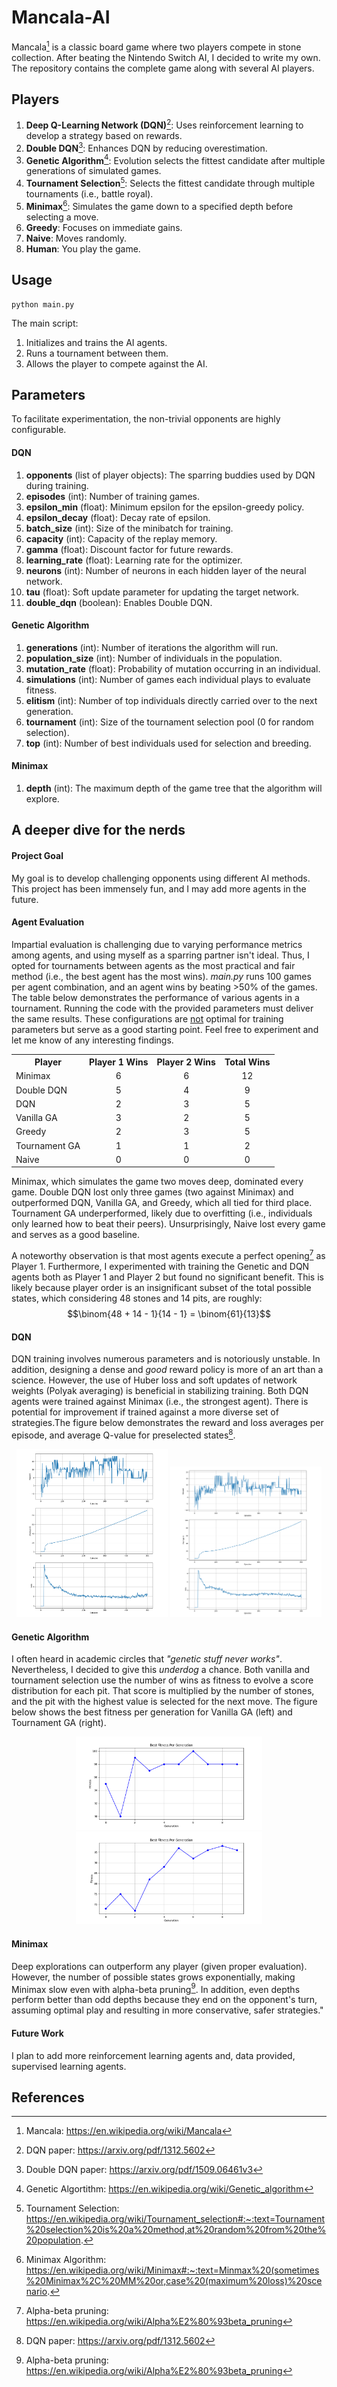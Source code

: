 # Mancala-AI
Mancala[^1] is a classic board game where two players compete in stone collection. After beating the Nintendo Switch AI, I decided to write my own. The repository contains the complete game along with several AI players.
 
## Players
1. **Deep Q-Learning Network (DQN)**[^2]: Uses reinforcement learning to develop a strategy based on rewards.
2. **Double DQN**[^3]: Enhances DQN by reducing overestimation.
1. **Genetic Algorithm**[^4]: Evolution selects the fittest candidate after multiple generations of simulated games.
1. **Tournament Selection**[^5]: Selects the fittest candidate through multiple tournaments (i.e., battle royal).
1. **Minimax**[^6]: Simulates the game down to a specified depth before selecting a move.
1. **Greedy**: Focuses on immediate gains.
1. **Naive**: Moves randomly.
1. **Human**: You play the game.
 
## Usage
    python main.py
    
The main script:
1. Initializes and trains the AI agents.
2. Runs a tournament between them.
3. Allows the player to compete against the AI.
 
## Parameters
To facilitate experimentation, the non-trivial opponents are highly configurable.
 
#### DQN
1. **opponents** (list of player objects): The sparring buddies used by DQN during training.
1. **episodes** (int): Number of training games.
1. **epsilon_min** (float): Minimum epsilon for the epsilon-greedy policy.
1. **epsilon_decay** (float): Decay rate of epsilon.
1. **batch_size** (int): Size of the minibatch for training.
1. **capacity** (int): Capacity of the replay memory.
1. **gamma** (float): Discount factor for future rewards.
1. **learning_rate** (float): Learning rate for the optimizer.
1. **neurons** (int): Number of neurons in each hidden layer of the neural network.
1. **tau** (float): Soft update parameter for updating the target network.
2. **double_dqn** (boolean): Enables Double DQN.
 
#### Genetic Algorithm
1. **generations** (int): Number of iterations the algorithm will run.
1. **population_size** (int): Number of individuals in the population.
1. **mutation_rate** (float): Probability of mutation occurring in an individual.
1. **simulations** (int): Number of games each individual plays to evaluate fitness.
1. **elitism** (int): Number of top individuals directly carried over to the next generation.
1. **tournament** (int): Size of the tournament selection pool (0 for random selection).
1. **top** (int): Number of best individuals used for selection and breeding.
 
#### Minimax
1. **depth** (int): The maximum depth of the game tree that the algorithm will explore.
 
## A deeper dive for the nerds
 
#### Project Goal
My goal is to develop challenging opponents using different AI methods. This project has been immensely fun, and I may add more agents in the future.
 
#### Agent Evaluation
Impartial evaluation is challenging due to varying performance metrics among agents, and using myself as a sparring partner isn't ideal. Thus, I opted for tournaments between agents as the most practical and fair method (i.e., the best agent has the most wins). *main.py* runs 100 games per agent combination, and an agent wins by beating >50% of the games. The table below demonstrates the performance of various agents in a tournament. Running the code with the provided parameters must deliver the same results. These configurations are <ins>not</ins> optimal for training parameters but serve as a good starting point. Feel free to experiment and let me know of any interesting findings.
<table align="center">
  <tr>
    <th>Player</th>
    <th>Player 1 Wins</th>
    <th>Player 2 Wins</th>
    <th>Total Wins</th>
  </tr>
  <tr>
    <td>Minimax</td>
    <td align="center">6</td>
    <td align="center">6</td>
    <td align="center">12</td>
  </tr>
  <tr>
    <td>Double DQN</td>
    <td align="center">5</td>
    <td align="center">4</td>
    <td align="center">9</td>
  </tr>
  <tr>
    <td>DQN</td>
    <td align="center">2</td>
    <td align="center">3</td>
    <td align="center">5</td>
  </tr>
  <tr>
    <td>Vanilla GA</td>
    <td align="center">3</td>
    <td align="center">2</td>
    <td align="center">5</td>
  </tr>
  <tr>
    <td>Greedy</td>
    <td align="center">2</td>
    <td align="center">3</td>
    <td align="center">5</td>
  </tr>
  <tr>
    <td>Tournament GA</td>
    <td align="center">1</td>
    <td align="center">1</td>
    <td align="center">2</td>
  </tr>
  <tr>
    <td>Naive</td>
    <td align="center">0</td>
    <td align="center">0</td>
    <td align="center">0</td>
  </tr>
</table>
Minimax, which simulates the game two moves deep, dominated every game. Double DQN lost only three games (two against Minimax) and outperformed DQN, Vanilla GA, and Greedy, which all tied for third place. Tournament GA underperformed, likely due to overfitting (i.e., individuals only learned how to beat their peers). Unsurprisingly, Naive lost every game and serves as a good baseline.

A noteworthy observation is that most agents execute a perfect opening[^8] as Player 1. Furthermore, I experimented with training the Genetic and DQN agents both as Player 1 and Player 2 but found no significant benefit. This is likely because player order is an insignificant subset of the total possible states, which considering 48 stones and 14 pits, are roughly:
$$\binom{48 + 14 - 1}{14 - 1} = \binom{61}{13}$$
 
#### DQN
DQN training involves numerous parameters and is notoriously unstable. In addition, designing a dense and *good* reward policy is more of an art than a science. However, the use of Huber loss and soft updates of network weights (Polyak averaging) is beneficial in stabilizing training. Both DQN agents were trained against Minimax (i.e., the strongest agent). There is potential for improvement if trained against a more diverse set of strategies.The figure below demonstrates the reward and loss averages per episode, and average Q-value for preselected states[^2].
<p align="center">
<img src="./plots/dqn.png" style="width:48%" title="DQN">
<img src="./plots/ddqn.png" style="width:48%" title="DDQN">
</p>
 
#### Genetic Algorithm
I often heard in academic circles that *"genetic stuff never works"*. Nevertheless, I decided to give this *underdog* a chance. Both vanilla and tournament selection use the number of wins as fitness to evolve a score distribution for each pit. That score is multiplied by the number of stones, and the pit with the highest value is selected for the next move. The figure below shows the best fitness per generation for Vanilla GA (left) and Tournament GA (right).
<p align="center">
<img src="./plots/ga_random.png" style="width:59%" title="Vanilla GA">
<img src="./plots/ga_tournament.png" style="width:59%" title="GA Tournament">
</p>
 
#### Minimax
Deep explorations can outperform any player (given proper evaluation). However, the number of possible states grows exponentially, making Minimax slow even with alpha-beta pruning[^8]. In addition, even depths perform better than odd depths because they end on the opponent's turn, assuming optimal play and resulting in more conservative, safer strategies."
 
#### Future Work
I plan to add more reinforcement learning agents and, data provided, supervised learning agents.
 
## References
[^1]: Mancala: https://en.wikipedia.org/wiki/Mancala
[^2]: DQN paper: https://arxiv.org/pdf/1312.5602
[^3]: Double DQN paper: https://arxiv.org/pdf/1509.06461v3
[^4]: Genetic Algortithm: https://en.wikipedia.org/wiki/Genetic_algorithm
[^5]: Tournament Selection: https://en.wikipedia.org/wiki/Tournament_selection#:~:text=Tournament%20selection%20is%20a%20method,at%20random%20from%20the%20population.
[^6]: Minimax Algorithm: https://en.wikipedia.org/wiki/Minimax#:~:text=Minmax%20(sometimes%20Minimax%2C%20MM%20or,case%20(maximum%20loss)%20scenario.
[^7]: Solving Kalah paper: https://naml.us/paper/irving2000_kalah.pdf
[^8]: Alpha-beta pruning: https://en.wikipedia.org/wiki/Alpha%E2%80%93beta_pruning